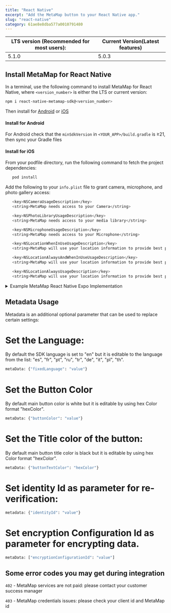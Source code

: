 ```yaml
---
title: "React Native"
excerpt: "Add the MetaMap button to your React Native app."
slug: "react-native"
category: 61ae8e8dba577a0010791480
---
```



| LTS version (Recommended for most users): | Current Version(Latest features) |
|-------------------------------------------|----------------------------------|
| 5.1.0                                     | 5.0.3                            |


## Install MetaMap for React Native

In a terminal, use the following command to install MetaMap for React Native, where `<version_number>` is either the LTS or current version:

```bash
npm i react-native-metamap-sdk@<version_number>  
```
Then install for [Android](#install-for-android) or [iOS](#install-for-ios)

#### Install for Android

For Android check that the `minSdkVersion` in `<YOUR_APP>/build.gradle` is &#8805;21, then sync your Gradle files


#### Install for iOS

From your podfile directory, run the following command to fetch the project dependencies:
```bash
   pod install
   ```
Add the following to your `info.plist` file to grant camera, microphone, and photo gallery access:
```bash
   <key>NSCameraUsageDescription</key>
   <string>MetaMap needs access to your Camera</string>

   <key>NSPhotoLibraryUsageDescription</key>
   <string>MetaMap needs access to your media library</string>

   <key>NSMicrophoneUsageDescription</key>
   <string>MetaMap needs access to your Microphone</string>

   <key>NSLocationWhenInUseUsageDescription</key>
   <string>MetaMap will use your location information to provide best possible verification experience.</string>

   <key>NSLocationAlwaysAndWhenInUseUsageDescription</key>
   <string>MetaMap will use your location information to provide best possible verification experience.</string>

   <key>NSLocationAlwaysUsageDescription</key>
   <string>MetaMap will use your location information to provide best possible verification experience.</string>
   ```
   <details>
   <summary>Example MetaMap React Native Expo Implementation</summary>
   <p>

The following is an example of the class Component:

```bash
import React, {Component} from 'react';
import {
  NativeModules,
  NativeEventEmitter,
  Button,
  View
} from 'react-native';

import {
  MetaMapRNSdk,
} from 'react-native-metamap-sdk';

export default class App extends Component {
  constructor() {
    super();
    console.log('Constructor Called.');
  }

  componentDidMount() {
	 //set listening callbacks
  	const MetaMapVerifyResult = new NativeEventEmitter(NativeModules.MetaMapRNSdk)
 	 MetaMapVerifyResult.addListener('verificationSuccess', (data) => console.log(data))
 	 MetaMapVerifyResult.addListener('verificationCanceled', (data) => console.log(data))
  }

  //call showFlow when button is clicked
  handleMetaMapClickButton = () => {

	 //set 3 params clientId (cant be null), flowId, metadata
  	  var metaData = { param1: "value1", param2: "value2" }

   	 MetaMapRNSdk.showFlow("YOUR_CLIENT_ID", "YOUR_FLOW_ID", metaData);
  }

  //Add button to view graph
  render() {
    return (
      <View
        style={{
          flex: 1,
          justifyContent: 'center',
          alignItems: 'center',
          backgroundColor: 'powderblue',
        }}>
        <Button onPress={this.handleMetaMapClickButton} title="Click here"/>
      </View>
    );
  }
}
```

The following is an example of the Function Component:

```bash
import React, {Component, useEffect} from 'react';
import {
  NativeModules,
  NativeEventEmitter,
  Button,
  View
} from 'react-native';

import {
  MetaMapRNSdk,
} from 'react-native-metamap-sdk';


function App(props) {

    useEffect(() => {
     	const MetaMapVerifyResult = new NativeEventEmitter(NativeModules.MetaMapRNSdk)
     	MetaMapVerifyResult.addListener('verificationSuccess', (data) => console.log(data))
     	MetaMapVerifyResult.addListener('verificationCanceled', (data) => console.log(data))
    })
    const handleMetaMapClickButton = (props) => {

            //set 3 params clientId (cant be null), flowId, metadata
         var metaData = { param1: "value1", param2: "value2" }
       	 MetaMapRNSdk.showFlow("YOUR_CLIENT_ID", "YOUR_FLOW_ID", metaData);
      }

    return (
          <View
            style={{
              flex: 1,
              justifyContent: 'center',
              alignItems: 'center',
              backgroundColor: 'powderblue',
            }}>
            <Button onPress = {() => handleMetaMapClickButton()}  title="Click here"/>
          </View>
        );
}
export default App;
```
</p>
</details>

## Metadata Usage

Metadata is an additional optional parameter that can be used to replace certain settings:

# Set the Language:
By default the SDK language is set to "en" but it is editable to the language from the list: "es", "fr", "pt", "ru", "tr", "de", "it", "pl", "th".
```bash
metaData: {"fixedLanguage": "value"}
```

# Set the Button Color
By default main button color is white but it is editable by using hex Color format "hexColor".
```bash
metaData: {"buttonColor": "value"}
```

# Set the Title color of the button:
By default main button title color is black but it is editable by using hex Color format "hexColor".
```bash
metaData: {"buttonTextColor": "hexColor"}
```

# Set identity Id as parameter for re-verification:
```bash
metadata: {"identityId": "value"}
   ```

# Set encryption Configuration Id as parameter for encrypting data.
```bash
metaData: ["encryptionConfigurationId": "value"]
   ```

## Some error codes you may get during integration

`402` - MetaMap services are not paid: please contact your customer success manager

`403` - MetaMap credentials issues: please check your client id and MetaMap id
